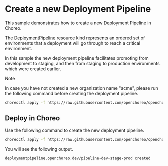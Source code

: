 # Create a new Deployment Pipeline
This sample demonstrates how to create a new Deployment Pipeline in Choreo. 

The [DeploymentPipeline](../../../docs/resource-kind-reference-guide.md#deploymentpipeline) resource kind represents an ordered set of environments that a deployment will go through to reach a critical environment. 

In this sample the new deployment pipeline facilitates promoting from development to staging, and then from staging to production environments which were created earlier.

> [!Note] 
> In case you have not created a new organization name "acme", please run the following command before creating the deployment pipeline.

```bash
choreoctl apply -f https://raw.githubusercontent.com/openchoreo/openchoreo/main/samples/configuring-choreo/create-new-organization/organization.yaml
```

## Deploy in Choreo
Use the following command to create the new deployment pipeline.

```bash
choreoctl apply -f https://raw.githubusercontent.com/openchoreo/openchoreo/main/samples/configuring-choreo/create-new-deployment-pipeline/deployment-pipeline.yaml
``` 

You will see the following output.

```bash
deploymentpipeline.openchoreo.dev/pipeline-dev-stage-prod created
```
